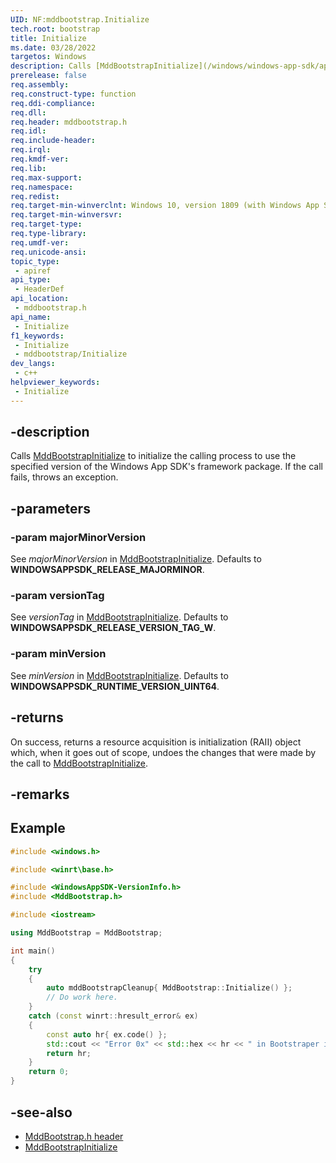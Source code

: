 ```yaml
---
UID: NF:mddbootstrap.Initialize
tech.root: bootstrap
title: Initialize
ms.date: 03/28/2022
targetos: Windows
description: Calls [MddBootstrapInitialize](/windows/windows-app-sdk/api/win32/mddbootstrap/nf-mddbootstrap-mddbootstrapinitialize) to initialize the calling process to use the specified version of the Windows App SDK's framework package. If the call fails, throws an exception.
prerelease: false
req.assembly: 
req.construct-type: function
req.ddi-compliance: 
req.dll: 
req.header: mddbootstrap.h
req.idl: 
req.include-header: 
req.irql: 
req.kmdf-ver: 
req.lib: 
req.max-support: 
req.namespace: 
req.redist: 
req.target-min-winverclnt: Windows 10, version 1809 (with Windows App SDK version 1.1 Stable or later)
req.target-min-winversvr: 
req.target-type: 
req.type-library: 
req.umdf-ver: 
req.unicode-ansi: 
topic_type:
 - apiref
api_type:
 - HeaderDef
api_location:
 - mddbootstrap.h
api_name:
 - Initialize
f1_keywords:
 - Initialize
 - mddbootstrap/Initialize
dev_langs:
 - c++
helpviewer_keywords:
 - Initialize
---
```


## -description

Calls [MddBootstrapInitialize](/windows/windows-app-sdk/api/win32/mddbootstrap/nf-mddbootstrap-mddbootstrapinitialize) to initialize the calling process to use the specified version of the Windows App SDK's framework package. If the call fails, throws an exception.

## -parameters

### -param majorMinorVersion
See *majorMinorVersion* in [MddBootstrapInitialize](/windows/windows-app-sdk/api/win32/mddbootstrap/nf-mddbootstrap-mddbootstrapinitialize). Defaults to **WINDOWSAPPSDK_RELEASE_MAJORMINOR**.

### -param versionTag
See *versionTag* in [MddBootstrapInitialize](/windows/windows-app-sdk/api/win32/mddbootstrap/nf-mddbootstrap-mddbootstrapinitialize). Defaults to **WINDOWSAPPSDK_RELEASE_VERSION_TAG_W**.

### -param minVersion
See *minVersion* in [MddBootstrapInitialize](/windows/windows-app-sdk/api/win32/mddbootstrap/nf-mddbootstrap-mddbootstrapinitialize). Defaults to **WINDOWSAPPSDK_RUNTIME_VERSION_UINT64**.

## -returns

On success, returns a resource acquisition is initialization (RAII) object which, when it goes out of scope, undoes the changes that were made by the call to [MddBootstrapInitialize](/windows/windows-app-sdk/api/win32/mddbootstrap/nf-mddbootstrap-mddbootstrapinitialize).

## -remarks

## Example

```cpp
#include <windows.h>

#include <winrt\base.h>

#include <WindowsAppSDK-VersionInfo.h>
#include <MddBootstrap.h>

#include <iostream>

using MddBootstrap = MddBootstrap;

int main()
{
    try
    {
        auto mddBootstrapCleanup{ MddBootstrap::Initialize() };
        // Do work here.
    }
    catch (const winrt::hresult_error& ex)
    {
        const auto hr{ ex.code() };
        std::cout << "Error 0x" << std::hex << hr << " in Bootstraper initialization";
        return hr;
    }
    return 0;
}
```

## -see-also

* [MddBootstrap.h header](/windows/windows-app-sdk/api/win32/mddbootstrap/)
* [MddBootstrapInitialize](/windows/windows-app-sdk/api/win32/mddbootstrap/nf-mddbootstrap-mddbootstrapinitialize)
